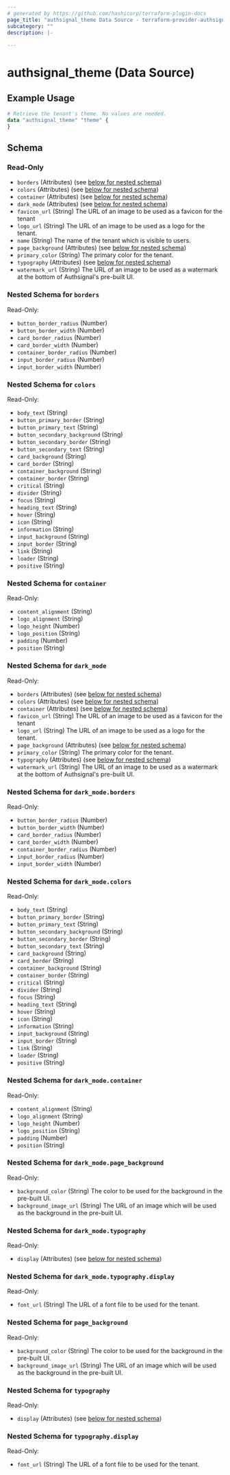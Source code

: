 ```yaml
---
# generated by https://github.com/hashicorp/terraform-plugin-docs
page_title: "authsignal_theme Data Source - terraform-provider-authsignal"
subcategory: ""
description: |-
  
---
```


# authsignal_theme (Data Source)



## Example Usage

```terraform
# Retrieve the tenant's theme. No values are needed.
data "authsignal_theme" "theme" {
}
```

<!-- schema generated by tfplugindocs -->
## Schema

### Read-Only

- `borders` (Attributes) (see [below for nested schema](#nestedatt--borders))
- `colors` (Attributes) (see [below for nested schema](#nestedatt--colors))
- `container` (Attributes) (see [below for nested schema](#nestedatt--container))
- `dark_mode` (Attributes) (see [below for nested schema](#nestedatt--dark_mode))
- `favicon_url` (String) The URL of an image to be used as a favicon for the tenant
- `logo_url` (String) The URL of an image to be used as a logo for the tenant.
- `name` (String) The name of the tenant which is visible to users.
- `page_background` (Attributes) (see [below for nested schema](#nestedatt--page_background))
- `primary_color` (String) The primary color for the tenant.
- `typography` (Attributes) (see [below for nested schema](#nestedatt--typography))
- `watermark_url` (String) The URL of an image to be used as a watermark at the bottom of Authsignal's pre-built UI.

<a id="nestedatt--borders"></a>
### Nested Schema for `borders`

Read-Only:

- `button_border_radius` (Number)
- `button_border_width` (Number)
- `card_border_radius` (Number)
- `card_border_width` (Number)
- `container_border_radius` (Number)
- `input_border_radius` (Number)
- `input_border_width` (Number)


<a id="nestedatt--colors"></a>
### Nested Schema for `colors`

Read-Only:

- `body_text` (String)
- `button_primary_border` (String)
- `button_primary_text` (String)
- `button_secondary_background` (String)
- `button_secondary_border` (String)
- `button_secondary_text` (String)
- `card_background` (String)
- `card_border` (String)
- `container_background` (String)
- `container_border` (String)
- `critical` (String)
- `divider` (String)
- `focus` (String)
- `heading_text` (String)
- `hover` (String)
- `icon` (String)
- `information` (String)
- `input_background` (String)
- `input_border` (String)
- `link` (String)
- `loader` (String)
- `positive` (String)


<a id="nestedatt--container"></a>
### Nested Schema for `container`

Read-Only:

- `content_alignment` (String)
- `logo_alignment` (String)
- `logo_height` (Number)
- `logo_position` (String)
- `padding` (Number)
- `position` (String)


<a id="nestedatt--dark_mode"></a>
### Nested Schema for `dark_mode`

Read-Only:

- `borders` (Attributes) (see [below for nested schema](#nestedatt--dark_mode--borders))
- `colors` (Attributes) (see [below for nested schema](#nestedatt--dark_mode--colors))
- `container` (Attributes) (see [below for nested schema](#nestedatt--dark_mode--container))
- `favicon_url` (String) The URL of an image to be used as a favicon for the tenant
- `logo_url` (String) The URL of an image to be used as a logo for the tenant.
- `page_background` (Attributes) (see [below for nested schema](#nestedatt--dark_mode--page_background))
- `primary_color` (String) The primary color for the tenant.
- `typography` (Attributes) (see [below for nested schema](#nestedatt--dark_mode--typography))
- `watermark_url` (String) The URL of an image to be used as a watermark at the bottom of Authsignal's pre-built UI.

<a id="nestedatt--dark_mode--borders"></a>
### Nested Schema for `dark_mode.borders`

Read-Only:

- `button_border_radius` (Number)
- `button_border_width` (Number)
- `card_border_radius` (Number)
- `card_border_width` (Number)
- `container_border_radius` (Number)
- `input_border_radius` (Number)
- `input_border_width` (Number)


<a id="nestedatt--dark_mode--colors"></a>
### Nested Schema for `dark_mode.colors`

Read-Only:

- `body_text` (String)
- `button_primary_border` (String)
- `button_primary_text` (String)
- `button_secondary_background` (String)
- `button_secondary_border` (String)
- `button_secondary_text` (String)
- `card_background` (String)
- `card_border` (String)
- `container_background` (String)
- `container_border` (String)
- `critical` (String)
- `divider` (String)
- `focus` (String)
- `heading_text` (String)
- `hover` (String)
- `icon` (String)
- `information` (String)
- `input_background` (String)
- `input_border` (String)
- `link` (String)
- `loader` (String)
- `positive` (String)


<a id="nestedatt--dark_mode--container"></a>
### Nested Schema for `dark_mode.container`

Read-Only:

- `content_alignment` (String)
- `logo_alignment` (String)
- `logo_height` (Number)
- `logo_position` (String)
- `padding` (Number)
- `position` (String)


<a id="nestedatt--dark_mode--page_background"></a>
### Nested Schema for `dark_mode.page_background`

Read-Only:

- `background_color` (String) The color to be used for the background in the pre-built UI.
- `background_image_url` (String) The URL of an image which will be used as the background in the pre-built UI.


<a id="nestedatt--dark_mode--typography"></a>
### Nested Schema for `dark_mode.typography`

Read-Only:

- `display` (Attributes) (see [below for nested schema](#nestedatt--dark_mode--typography--display))

<a id="nestedatt--dark_mode--typography--display"></a>
### Nested Schema for `dark_mode.typography.display`

Read-Only:

- `font_url` (String) The URL of a font file to be used for the tenant.




<a id="nestedatt--page_background"></a>
### Nested Schema for `page_background`

Read-Only:

- `background_color` (String) The color to be used for the background in the pre-built UI.
- `background_image_url` (String) The URL of an image which will be used as the background in the pre-built UI.


<a id="nestedatt--typography"></a>
### Nested Schema for `typography`

Read-Only:

- `display` (Attributes) (see [below for nested schema](#nestedatt--typography--display))

<a id="nestedatt--typography--display"></a>
### Nested Schema for `typography.display`

Read-Only:

- `font_url` (String) The URL of a font file to be used for the tenant.
